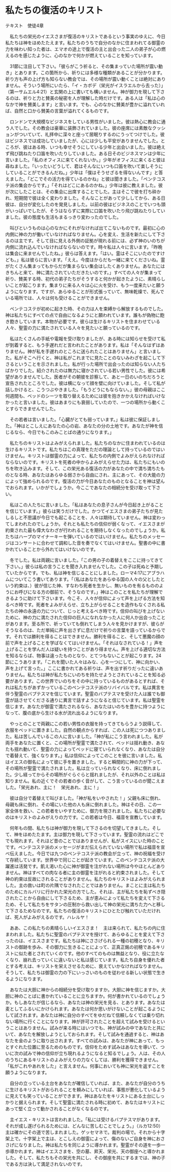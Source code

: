 # 私たちの復活のキリスト

テキスト　使徒4章

　私たちの栄光のイエスさまが復活のキリストであるという事実のゆえに、今日私たちは神をほめたたえます。私たちのうちで自分のなかに住まわれてる御霊の力を味わい知った者は、エマオの途上で復活の主と出会った二人の弟子が心の燃えるのを感じたように、心のなかで何かが燃えていることを知っています。

　31節に注目して下さい。「彼らがこう祈ると、その集まっていた場所が震い動き」とあります。この箇所から、祈りには多様な種類があることが分かります。祈り方も声の上げ方も知らない教会では、その場所が震い動くことは絶対にありません。そういう場所にいたら、「イ・カボデ（栄光がイスラエルから去った）」（第一サムエル4:21）と玄関の上に書いても構いません。神が御力を現して下さるのは、祈りと力と賛美の秘密を人が理解した時だけです。ある人は「私は心のなかで神を賛美します」と言います。でも、心のなかに賛美が豊かに溢れていれば、自然と口から賛美の言葉が溢れてくるものです。

　ロンドンで大規模なビジネスをしている男性がいました。彼は熱心に教会に通う人でした。その教会は豪華に装飾されていました。彼の座席には素敵なクッションがついていて、礼拝中に深々と座って居眠りするのにうってつけでした。彼はビジネスでは成功していましたが、心には少しも平安がありませんでした。ところが、彼はある時、いつも幸せそうにしている少年と出会いました。彼は絶えず飛び跳ねたり口笛を吹いたりしていました。ある日そのビジネスマンは少年に言いました。「私のオフィスに来てくれないか。」少年がオフィスに来くると彼は尋ねました。「いったいどうして、君はそんなにいつも口笛を吹いて楽しそうにしていることができるんだね。」少年は「僕はそうせざるを得ないんです」と答えました。「どこでその活力を得ているのかね」と彼は聞きました。「ペンテコステ派の集会からです。」「それはどこにあるのかね。」少年は彼に教えました。彼が次にしたことは、その集会に出席することでした。主はそこで彼を打ち砕かれ、短期間で彼は全く変わりました。そんなことがあって少ししてから、ある日彼は、自分が変化したのを発見しました。以前の彼はビジネスのことでいつも頭がいっぱいでしたが、そうはならずに実際に口笛を吹いたり飛び跳ねたりしていました。彼の態度も生活もまるっきり変わったのでした。

　叫びというものは心のなかにそれがなければ出てこないものです。最初に心の内側に神の力が働いていなければなりません。心を変え、生活を新たにして下さるのは主です。そして目に見える外側の証拠が現れる前には、必ず神のいのちが内側に流れ込んでいなければならないのです。時々私は人々に言います。「昨晩は集会に来ませんでしたね。」彼らは答えます。「はい。霊はそこにいたのですけども。」私は彼らに言います。「ええ。今度はからだも一緒に来てくださいね。霊がたくさん集まってもからだが集まらない集会はしたくありません。あなたにはきちんと来て、神に満たされていただきたいのです。」すべての人々が集まって祈り、賛美する時、初代の弟子たちがそうすると何かが起きたように、素晴らしいことが起こります。集まりに来る人々は心に火を受け、もう一度来たいと願うようになります。ですが、あらゆることが形式張っていて、無味乾燥で、死んでいる場所では、人々は何も受けることができません。

　ペンテコステが初めに起きた時、その力は人を束縛から解放するものでした。神は私たちにすべての点で自由になるようにと願われています。誰もが偽物に飽き飽きしています。本物が必要です。彼らは生けるキリストを住まわせている人々、聖霊の力に満たされている人々を見たいと願っているのです。

　私はたくさんの手紙や電報を受け取りましたが、ある時には知らせを受けて私が到着すると、もう手遅れだと言われたことがあります。私は「そんなはずはありません。神が私を手遅れのところに送られたことはありません」と言いました。私がそこへ行くと、神は私がこれまでに見たことのないみわざを起こして下さるということを示されました。私が行った場所で出会ったのは知らない人たちばかりでした。紹介されたのは無力に寝かされている若い男性でした。彼には希望がありませんでした。医者がその朝彼を診察して、あと一日のいのちだろうと宣告されたところでした。彼は横になって顔を壁に向けていました。そして私が話しかけると、こうつぶやきました。「もうどうにもならない。」彼の母親はここ何週間も、ベッドのシーツを取り替えるためには彼を抱きかかえなければいけなかったと言いました。彼はあまりにも衰弱していたので、一つの場所から動くことすらできませんでした。

　その若者は言いました。「心臓がとても弱っています。」私は彼に保証しました。「神はとこしえにあなたの心の岩、あなたの分の土地です。あなたが神を信じるなら、今日でもこのみことばの通りになります。」

　私たちのキリストはよみがえられました。私たちのなかに住まわれているのは生けるキリストです。私たちはこの真理をただの理論として持っているのではいけません。キリストは御霊の力によって、私たちの内側でよみがえられなければならないのです。キリストを死者の中からよみがえらせた力は、私たちにもいのちを吹き込みます。そして、この栄光ある復活の力があなたの中で満ち満ちたものとなる時、あなたはあらゆる弱さから自由にされ、主にあって、その大能の力によって強められるのです。復活の力が今日あなたのものとなることを神は望んでおられます。いかがでしょうか。今ここであなたの相続分を受け取って下さい。

　私はこの人たちに言いました。「私はあなたの息子さんが今日起き上がることを信じています。」彼らは笑うだけでした。かつてイエスさまの弟子たちが見たしるしと不思議が今日でも起こることを、人々は期待していません。神は変わってしまわれたのでしょうか。それとも私たちの信仰が弱くなって、イエスさまが約束された最も偉大なわざが行われることを期待しなくなったのでしょうか。私たちはハープのマイナーキーを弾いているのではいけません。私たちのメッセージはコンサートに合わせて調和した音を奏でなくてはいけません。聖書の中に書かれていることから外れてはいけないのです。

　冬でした。私は両親に言いました。「この男の子の着替えをここに持ってきて下さい。」彼らは私の言うことを聞き入れませんでした。この子は死ぬと予期していたからです。でも、私は神を信じることにしました。ローマ4:17にアブラハムについてこう書いてあります。「（私はあなたをあらゆる国の人々の父としたという約束は、）彼が信じた神、すなわち死者を生かし、無いものを有るもののようにお呼びになる方の御前で、そうなのです。」神はこのことを私たちが理解できるように助けて下さいます。今こそ、人々が信仰によって声を上げる方法を知るべき時です。死者をよみがえらせ、立ち上がらせることを造作もなくされる私たちの神の永遠の力について、じっと考えるべき時です。信仰の叫びを上げないために、神の力に満たされた信仰の巨人になれなかった人に何人か出会ったことがあります。至る所で、祈っていても倒れてしまう人々を見かけますが、彼らがそうなるのは、ただ単純に声を出さずに息だけで祈りの言葉を語っているからです。それでは勝利を得ることはできません。勝利を得ること、そして悪魔の顔の前で声を上げることを学ばなくてはいけません。「それはなされている！」声を上げることを学んだ人は疑いを持つことがあり得ません。声を上げる適切な方法を知るならば、物事は違ったものとなり、とてつもないことが起こります。24節にこうあります。「これを聞いた人々はみな、心を一つにして、神に向かい、声を上げて言った。」ここに書かれてある祈りは、声を出す祈りだったに違いありません。私たちは神が私たちにいのちを持たせようとされていることを知る必要があります。この世界でいのちをその中に持っているものがあるとすれば、それは私たちがあずかっているこのペンテコステ派のリバイバルです。私は異言を伴う聖霊のバプテスマを信じています。聖霊のバプテスマを受けた人は誰でも御霊が話させてくださる通りに異言で話すようになると信じています。私は聖霊を信じます。あなたが御霊で満たされるなら、あなたはいのちを豊かに持つようになって、腹の底から生ける水が流れ出るようになります。

　やっとのことで両親にこの若い男性の衣服を持ってきてもらうよう説得して、衣服をベッドに置きました。自然の観点からすれば、この人は死につつありました。私は苦しんでいるこの人に言いました。「神が私にこう言われました。私が両手をあなたに置くと、この場所が聖霊で満たされて、ベッドは揺れ動き、あなたも揺れ動いて、聖霊の力によってベッドに寝ていられなくなり、あなたは自分で着替えて、強くなります。」私は信仰によってこのことを彼に言いました。私はイエスの御名によって彼に手を置きました。すると瞬間的に神の力が下って、その場所が聖霊で満たされました。私は立っていられなくなり、床に倒れました。少し経ってからその場所がぐらぐらと揺れましたが、それ以外のことは私は知りません。私の近くでその若者の歩く音がして、こう言っているのが聞こえました。「栄光あれ、主に！　栄光あれ、主に！」

　彼は自分で着替えて叫びました。「神が私をいやされた！」父親も床に倒れ、母親も床に倒れ、その場にいた他の人も床に倒れました。神はその日、この一家全体を救い、この若者をいやすために、御力を現されました。私たちに必要なのはキリストのよみがえりの力です。この若者は今日、福音を宣教しています。

　何年もの間、私たちは神が御力を現して下さるのを切望してきました。そして、神をほめたたます。主は御力を現して下さっています。聖霊の流れはどこででも現れます。それほど昔のことではありませんが、私がスイスにいた時のことです。ペンテコステ派のメッセージがまだ伝えられていない場所で私は福音を宣べ伝えました。今日では九つのペンテコステ派の教会が立って、神の祝福を受けて存続しています。世界中で同じことが起きています。このペンテコステ派の大躍進は活発です。飢え渇いた心に神が御霊を注がれない場所は今やほとんどありません。神はすべての肉なる者に主の御霊を注がれると約束されました。そして神の約束は反故にされることがありません。私たちのキリストはよみがえられました。主の救いは町の片隅でなされたことではありません。まことに主は私たちのためにカルバリに行かれた栄光の方でした。それは、主が私たちを恥ずべき隠されたことから自由にして下さるため、主が恵みによって私たちを変えて下さるため、そして私たちをサタンの圧制から救い出して神の栄光に満ちた力へと移して下さるためなのです。私たちの復活のキリストにひとたび触れていただければ、死人がよみがえるのです。ハレルヤ！

　ああ、この私たちの素晴らしいイエスさま！　主は来られて、私たちの内に住まわれました。私たちに聖霊のバプテスマを授けて、あらゆることを変えて下さったのは、イエスさまです。私たちは神にささげられる一種の初穂となり、キリストの御跡を歩み、その御力に生きることによって、正真正銘の初穂であるキリストに似た者とされていくのです。他のすべてのものは無益となり、役に立たなくなり、崩れ去っていくに違いないと私は感じています。私たち自身を優れた者とする考えは、キリストを栄えさせるために、衰えていかなければなりません。そうして、私たちは御霊の力の下にいっさいのものを従わせる新しい状態で生きるようになります。

　あなたは大胆に神からの相続分を受け取りますか。大胆に神を信じますか。大胆に神のことばに書かれていることに立ちますか。何が書かれているのでしょうか。もしあなたが信じるなら、あなたは神の栄光を見る、とあります。あなたは麦としてふるいにかけられます。あなたは何か思いがけないことが起こるようにして試されます。あなたは神に自分のすべてをゆだねて信頼しなくては乗り切れない場所に行くことになります。神が許可されたことを超えて試みを受けるということはありません。試みが来る時にはいつでも、神が試みの中であなたと共にいて、あなたを解放しようとしておられます。そして試みを通過すると、神はあなたを金のように取り出されます。すべての試みは、あなたが神にあって、もっとすぐれた位置に至るためのものです。信仰をためす試みはあなたを導いて、ついに次の試みで神の信仰が立ち現れるようになると知るでしょう。人は、その人のうちにあるキリストのよみがえりの力なくしては、勝利を獲得できません。「私がこれやあれをした」と言えません。何事においても神に栄光を返すことを願うようになります。

　自分の立っている土台をあなたが確信していれば、また、あなたが自分のうちに生けるキリストがおられることを頼みにしていれば、事態が悪化しているように見えても笑っていることができます。神はあなたをキリストにある土台にしっかりと据えられます。そして聖霊に満たされる時に初めて、あなたはキリストにあって堅く立って動かされることがなくなるのです。

　主イエス・キリストは言われました。「私には受けるバプテスマがあります。それが成し遂げられるためには、どんなに苦しむことでしょう。」（ルカ12:50）主は確かにその道で苦しまれました。ゲッセマネで。裁判の場で。それから十字架上で。十字架上で主は、とこしえの御霊によって、傷のないご自身を神におささげになりました。神は私たちを同じように導かれます。聖霊がその道を一歩一歩導かれます。神はイエスさまを、空の墓、昇天、栄光、天の御座へと導かれました。そして、私たちもその栄光を共にし、その御座を共にするまでは、神の子である方は決して満足されないのです。